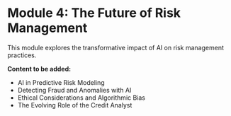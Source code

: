 # Module 4: The Future of Risk Management

This module explores the transformative impact of AI on risk management practices.

**Content to be added:**
- AI in Predictive Risk Modeling
- Detecting Fraud and Anomalies with AI
- Ethical Considerations and Algorithmic Bias
- The Evolving Role of the Credit Analyst
